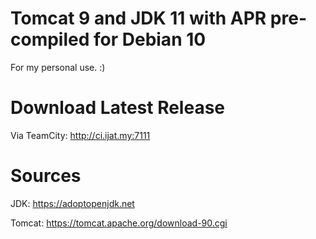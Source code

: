# Tomcat 9 and JDK 11 with APR pre-compiled for Debian 10

For my personal use. :)

# Download Latest Release

Via TeamCity: http://ci.ijat.my:7111

# Sources

JDK: https://adoptopenjdk.net

Tomcat: https://tomcat.apache.org/download-90.cgi

